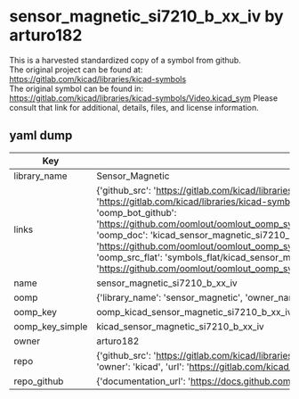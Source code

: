 # sensor_magnetic_si7210_b_xx_iv by arturo182  
This is a harvested standardized copy of a symbol from github.  
The original project can be found at:  
https://gitlab.com/kicad/libraries/kicad-symbols  
The original symbol can be found in:
https://gitlab.com/kicad/libraries/kicad-symbols/Video.kicad_sym
Please consult that link for additional, details, files, and license information.  
## yaml dump  
| Key | Value |  
| --- | --- |  
| library_name | Sensor_Magnetic |  
| links | {'github_src': 'https://gitlab.com/kicad/libraries/kicad-symbols/Video.kicad_sym', 'github_src_repo': 'https://gitlab.com/kicad/libraries/kicad-symbols', 'oomp_bot': 'kicad_sensor_magnetic_si7210_b_xx_iv/working', 'oomp_bot_github': 'https://github.com/oomlout/oomlout_oomp_symbol_bot/tree/main/kicad_sensor_magnetic_si7210_b_xx_iv/working', 'oomp_doc': 'kicad_sensor_magnetic_si7210_b_xx_iv/working', 'oomp_doc_github': 'https://github.com/oomlout/oomlout_oomp_symbol_doc/tree/main/kicad_sensor_magnetic_si7210_b_xx_iv/working', 'oomp_src_flat': 'symbols_flat/kicad_sensor_magnetic_si7210_b_xx_iv/working', 'oomp_src_flat_github': 'https://github.com/oomlout/oomlout_oomp_symbol_src/tree/main/kicad_sensor_magnetic_si7210_b_xx_iv/working'} |  
| name | sensor_magnetic_si7210_b_xx_iv |  
| oomp | {'library_name': 'sensor_magnetic', 'owner_name': 'kicad', 'symbol_name': 'sensor_magnetic_si7210_b_xx_iv'} |  
| oomp_key | oomp_kicad_sensor_magnetic_si7210_b_xx_iv |  
| oomp_key_simple | kicad_sensor_magnetic_si7210_b_xx_iv |  
| owner | arturo182 |  
| repo | {'github_src': 'https://gitlab.com/kicad/libraries/kicad-symbols/Video.kicad_sym', 'name': 'libraries/kicad-symbols', 'owner': 'kicad', 'url': 'https://gitlab.com/kicad/libraries/kicad-symbols'} |  
| repo_github | {'documentation_url': 'https://docs.github.com/rest/repos/repos#get-a-repository', 'message': 'Not Found'} |  

